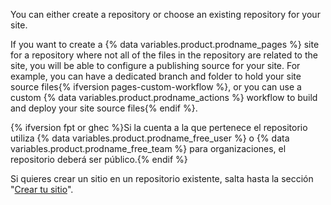 You can either create a repository or choose an existing repository for your site.

If you want to create a {% data variables.product.prodname_pages %} site for a repository where not all of the files in the repository are related to the site, you will be able to configure a publishing source for your site. For example, you can have a dedicated branch and folder to hold your site source files{% ifversion pages-custom-workflow %}, or you can use a custom {% data variables.product.prodname_actions %} workflow to build and deploy your site source files{% endif %}.

{% ifversion fpt or ghec %}Si la cuenta a la que pertenece el repositorio utiliza {% data variables.product.prodname_free_user %} o {% data variables.product.prodname_free_team %} para organizaciones, el repositorio deberá ser público.{% endif %}

Si quieres crear un sitio en un repositorio existente, salta hasta la sección "[Crear tu sitio](#creating-your-site)".
